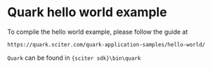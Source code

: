 # Quark hello world example

To compile the hello world example, please follow the guide at

    https://quark.sciter.com/quark-application-samples/hello-world/

`Quark` can be found in `{sciter sdk}\bin\quark`
